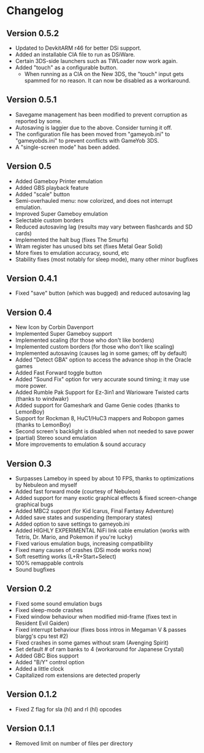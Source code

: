 # Changelog
## Version 0.5.2

- Updated to DevkitARM r46 for better DSi support.
- Added an installable CIA file to run as DSiWare.
- Certain 3DS-side launchers such as TWLoader now work again.
- Added "touch" as a configurable button.
  - When running as a CIA on the New 3DS, the "touch" input gets spammed for no reason.
    It can now be disabled as a workaround.

## Version 0.5.1

- Savegame management has been modified to prevent corruption as reported by some.
- Autosaving is laggier due to the above. Consider turning it off.
- The configuration file has been moved from "gameyob.ini" to "gameyobds.ini" to prevent
  conflicts with GameYob 3DS.
- A "single-screen mode" has been added.

## Version 0.5

- Added Gameboy Printer emulation
- Added GBS playback feature
- Added "scale" button
- Semi-overhauled menu: now colorized, and does not interrupt emulation.
- Improved Super Gameboy emulation
- Selectable custom borders
- Reduced autosaving lag (results may vary between flashcards and SD cards)
- Implemented the halt bug (fixes The Smurfs)
- Wram register has unused bits set (fixes Metal Gear Solid)
- More fixes to emulation accuracy, sound, etc
- Stability fixes (most notably for sleep mode), many other minor bugfixes

## Version 0.4.1

- Fixed "save" button (which was bugged) and reduced autosaving lag

## Version 0.4

- New Icon by Corbin Davenport
- Implemented Super Gameboy support
- Implemented scaling (for those who don't like borders)
- Implemented custom borders (for those who don't like scaling)
- Implemented autosaving (causes lag in some games; off by default)
- Added "Detect GBA" option to access the advance shop in the Oracle games
- Added Fast Forward toggle button
- Added "Sound Fix" option for very accurate sound timing; it may use more power.
- Added Rumble Pak Support for Ez-3in1 and Warioware Twisted carts (thanks to windwakr)
- Added support for Gameshark and Game Genie codes (thanks to LemonBoy)
- Support for Rockman 8, HuC1/HuC3 mappers and Robopon games (thanks to LemonBoy)
- Second screen's backlight is disabled when not needed to save power
- (partial) Stereo sound emulation
- More improvements to emulation & sound accuracy

## Version 0.3

- Surpasses Lameboy in speed by about 10 FPS, thanks to optimizations by Nebuleon and myself
- Added fast forward mode (courtesy of Nebuleon)
- Added support for many exotic graphical effects & fixed screen-change graphical bugs
- Added MBC2 support (for Kid Icarus, Final Fantasy Adventure)
- Added save states and suspending (temporary states)
- Added option to save settings to gameyob.ini
- Added HIGHLY EXPERIMENTAL NiFi link cable emulation (works with Tetris, Dr. Mario, and Pokemon if you're lucky)
- Fixed various emulation bugs, increasing compatibility
- Fixed many causes of crashes (DSi mode works now)
- Soft resetting works (L+R+Start+Select)
- 100% remappable controls
- Sound bugfixes

## Version 0.2

- Fixed some sound emulation bugs
- Fixed sleep-mode crashes
- Fixed window behaviour when modified mid-frame (fixes text in Resident Evil Gaiden)
- Fixed interrupt behaviour (fixes boss intros in Megaman V & passes blargg's cpu test #2)
- Fixed crashes in some games without sram (Avenging Spirit)
- Set default # of ram banks to 4 (workaround for Japanese Crystal)
- Added GBC Bios support
- Added "B/Y" control option
- Added a little clock
- Capitalized rom extensions are detected properly

## Version 0.1.2

- Fixed Z flag for sla (hl) and rl (hl) opcodes

## Version 0.1.1

- Removed limit on number of files per directory
